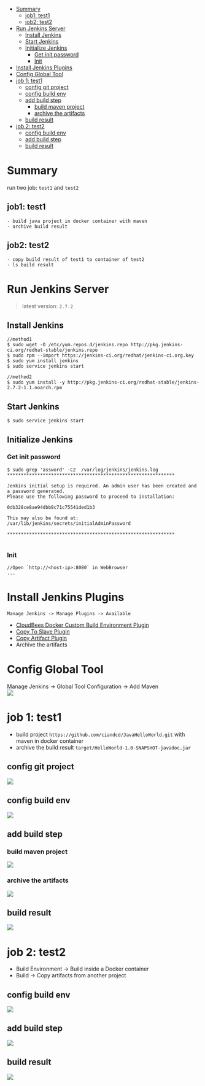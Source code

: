
<!-- TOC depthFrom:1 depthTo:6 withLinks:1 updateOnSave:1 orderedList:0 -->

- [Summary](#summary)
	- [job1: test1](#job1-test1)
	- [job2: test2](#job2-test2)
- [Run Jenkins Server](#run-jenkins-server)
	- [Install Jenkins](#install-jenkins)
	- [Start Jenkins](#start-jenkins)
	- [Initialize Jenkins](#initialize-jenkins)
		- [Get init password](#get-init-password)
		- [Init](#init)
- [Install Jenkins Plugins](#install-jenkins-plugins)
- [Config Global Tool](#config-global-tool)
- [job 1: test1](#job-1-test1)
	- [config git project](#config-git-project)
	- [config build env](#config-build-env)
	- [add build step](#add-build-step)
		- [build maven project](#build-maven-project)
		- [archive the artifacts](#archive-the-artifacts)
	- [build result](#build-result)
- [job 2: test2](#job-2-test2)
	- [config build env](#config-build-env)
	- [add build step](#add-build-step)
	- [build result](#build-result)

<!-- /TOC -->

# Summary

run two job: `test1` and `test2`

## job1: test1
```
- build java project in docker container with maven
- archive build result
```

## job2: test2
```
- copy build result of test1 to container of test2
- ls build result
```

# Run Jenkins Server

>latest version: `2.7.2`

## Install Jenkins
```
//method1
$ sudo wget -O /etc/yum.repos.d/jenkins.repo http://pkg.jenkins-ci.org/redhat-stable/jenkins.repo
$ sudo rpm --import https://jenkins-ci.org/redhat/jenkins-ci.org.key
$ sudo yum install jenkins
$ sudo service jenkins start

//method2
$ sudo yum install -y http://pkg.jenkins-ci.org/redhat-stable/jenkins-2.7.2-1.1.noarch.rpm
```
## Start Jenkins

```
$ sudo service jenkins start
```

## Initialize Jenkins

### Get init password
```
$ sudo grep 'assword' -C2  /var/log/jenkins/jenkins.log
*************************************************************

Jenkins initial setup is required. An admin user has been created and a password generated.
Please use the following password to proceed to installation:

0db328ce8ae94dbb8c71c75541ded1b3

This may also be found at: /var/lib/jenkins/secrets/initialAdminPassword

*************************************************************


```

### Init

```
//Open `http://<host-ip>:8080` in WebBrowser
...
```

# Install Jenkins Plugins

```
Manage Jenkins -> Manage Plugins -> Available
```
- [CloudBees Docker Custom Build Environment Plugin](https://wiki.jenkins-ci.org/display/JENKINS/CloudBees+Docker+Custom+Build+Environment+Plugin)
- [Copy To Slave Plugin](https://wiki.jenkins-ci.org/display/JENKINS/Copy+To+Slave+Plugin)
- [Copy Artifact Plugin](https://wiki.jenkins-ci.org/display/JENKINS/Copy+Artifact+Plugin)
- Archive the artifacts


# Config Global Tool

Manage Jenkins -> Global Tool Configuration -> Add Maven  
![](image/tool-config-maven.PNG)

# job 1: test1

- build project `https://github.com/ciandcd/JavaHelloWorld.git` with maven in docker container
- archive the build result `target/HelloWorld-1.0-SNAPSHOT-javadoc.jar`

## config git project  
![](image/job1-config-scm-git.PNG)


## config build env  
![](image/job1-config-build-env.PNG)


## add build step

### build maven project
![](image/job1-task-maven.PNG)

### archive the artifacts
![](image/job1-task-archive-the-artifacts.PNG)

## build result

![](image/job1-build-result.PNG)


# job 2: test2

- Build Environment -> Build inside a Docker container
- Build -> Copy artifacts from another project

## config build env  
![](image/job2-config-build-env.PNG)


## add build step
![](image/job2-build-step.PNG)

## build result
![](image/job2-build-result.PNG)
